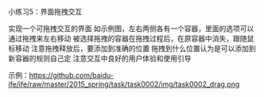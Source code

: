 小练习5：界面拖拽交互

实现一个可拖拽交互的界面
如示例图，左右两侧各有一个容器，里面的选项可以通过拖拽来左右移动
被选择拖拽的容器在拖拽过程后，在原容器中消失，跟随鼠标移动
注意拖拽释放后，要添加到准确的位置
拖拽到什么位置认为是可以添加到新容器的规则自己定
注意交互中良好的用户体验和使用引导

示例：https://github.com/baidu-ife/ife/raw/master/2015_spring/task/task0002/img/task0002_drag.png